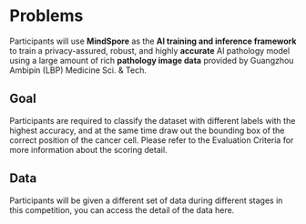 # Problems

Participants will use **MindSpore** as the **AI training and inference framework** to train a privacy-assured, robust, and highly **accurate** AI pathology model using a large amount of rich **pathology image data** provided by Guangzhou Ambipin \(LBP\) Medicine Sci. & Tech.

## Goal

Participants are required to classify the dataset with different labels with the highest accuracy, and at the same time draw out the bounding box of the correct position of the cancer cell. Please refer to the Evaluation Criteria for more information about the scoring detail.

[](evaluation-criteria.md)

## Data

Participants will be given a different set of data during different stages in this competition, you can access the detail of the data here.

[](data.md)

